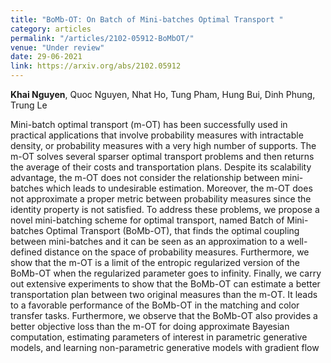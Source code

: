 ```yaml
---
title: "BoMb-OT: On Batch of Mini-batches Optimal Transport "
category: articles
permalink: "/articles/2102-05912-BoMbOT/"
venue: "Under review"
date: 29-06-2021
link: https://arxiv.org/abs/2102.05912
---
```


[comment]: <> (<a href="https://arxiv.org/abs/2002.07367">Arxiv</a>.)
<b>Khai Nguyen</b>, Quoc Nguyen, Nhat Ho, Tung Pham, Hung Bui, Dinh Phung, Trung Le

Mini-batch optimal transport (m-OT) has been successfully used in practical applications that involve probability measures with intractable density, or probability measures with a very high number of supports. The m-OT solves several sparser optimal transport problems and then returns the average of their costs and transportation plans. Despite its scalability advantage, the m-OT does not consider the relationship between mini-batches which leads to undesirable estimation. Moreover, the m-OT does not approximate a proper metric between probability measures since the identity property is not satisfied. To address these problems, we propose a novel mini-batching scheme for optimal transport, named Batch of Mini-batches Optimal Transport (BoMb-OT), that finds the optimal coupling between mini-batches and it can be seen as an approximation to a well-defined distance on the space of probability measures. Furthermore, we show that the m-OT is a limit of the entropic regularized version of the BoMb-OT when the regularized parameter goes to infinity. Finally, we carry out extensive experiments to show that the BoMb-OT can estimate a better transportation plan between two original measures than the m-OT. It leads to a favorable performance of the BoMb-OT in the matching and color transfer tasks. Furthermore, we observe that the BoMb-OT also provides a better objective loss than the m-OT for doing approximate Bayesian computation, estimating parameters of interest in parametric generative models, and learning non-parametric generative models with gradient flow

